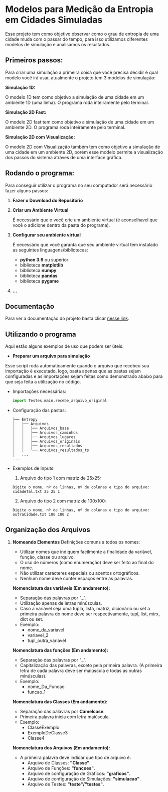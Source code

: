 # Modelos para Medição da Entropia em Cidades Simuladas
Esse projeto tem como objetivo observar como o grau de entropia de uma cidade muda com o passar do tempo, para isso utilizamos diferentes modelos de simulação e analisamos os resultados.

## **Primeiros passos:**

Para criar uma simulação a primeira coisa que você precisa decidir é qual modelo você irá usar, atualmente o projeto tem 3 modelos de simulação:

**Simulação 1D:**

O modelo 1D tem como objetivo a simulação de uma cidade em um ambiente 1D (uma linha). O programa roda inteiramente pelo terminal.

**Simulação 2D Fast:**

O modelo 2D fast tem como objetivo a simulação de uma cidade em um ambiente 2D. O programa roda inteiramente pelo terminal.

**Simulação 2D com Visualização:**

O modelo 2D com Visualização também tem como objetivo a simulação de uma cidade em um ambiente 2D, porém esse modelo permite a visualização dos passos do sistema atráves de uma interface gráfica.

## **Rodando o programa:**
Para conseguir utilizar o programa no seu computador será necessário fazer alguns passos:

1. **Fazer o Download do Repositório**

2. **Criar um Ambiente Virtual**

    É necessário que o você crie um ambiente virtual (é aconselhavel que você o adicione dentro da pasta do programa).

3. **Configurar seu ambiente virtual**

    É necessário que você garanta que seu ambiente virtual tem instalado as seguintes linguagens/bibliotecas:
    - **python 3.9** ou superior
    - biblioteca **matplotlib**
    - biblioteca **numpy**
    - biblioteca **pandas**
    - biblioteca **pygame**

4. **...**

## **Documentação**
Para ver a documentação do projeto basta clicar [nesse link](Documentation.md).

## **Utilizando o programa**
Aqui estão alguns exemplos de uso que podem ser úteis.

- **Preparar um arquivo para simulação**

Esse script roda automaticamente quando o arquivo que recebeu sua importação
é executado, logo, basta apenas que as pastas sejam configuradas e as importações sejam feitas como demonstrado abaixo para que seja feita a utilização no código.

- Importações necessárias:
    ```python
    import Testes.main.recebe_arquivo_original
    ```
- Configuração das pastas:

    ```
    ├── Entropy
    │   ├── Arquivos
    │   │   ├── Arquivos_base
    │   │   ├── Arquivos_caminhos
    │   │   ├── Arquivos_lugares
    │   │   ├── Arquivos_originais
    │   │   ├── Arquivos_resultados
    │   │   └── Arquivos_resultados_ts
    │   ...
    ...
    ```
- Exemplos de Inputs:

    1. Arquivo do tipo 1 com matriz de 25x25:
    ```
    Digite o nome, nº de linhas, nº de colunas e tipo do arquivo:
    cidadeTal.txt 25 25 1
    ```
    2. Arquivo do tipo 2 com matriz de 100x100:
    ```
    Digite o nome, nº de linhas, nº de colunas e tipo do arquivo:
    outraCidade.txt 100 100 2
    ```

## **Organização dos Arquivos**

1. **Nomeando Elementos**
    Definições comuns a todos os nomes:
    * Utilizar nomes que indiquem facilmente a finalidade da variável, função, classe ou arquivo.
    * O uso de números (como enumeração) deve ser feito ao final do nome.
    * Não utilizar caracteres especiais ou acentos ortográficos.
    * Nenhum nome deve conter espaços entre as palavras.

    **Nomenclatura das variáveis (Em andamento):**
    - Separação das palavras por "_".
    - Utilização apenas de letras minúsculas.
    - Caso a variável seja uma tupla, lista, matriz, dicionário ou set a primeira palavra do nome deve ser respectivamente, tupl, list, mtrx, dict ou set.
    - Exemplo:
        - nome_da_variavel
        - variavel_2
        - tupl_outra_variavel

    **Nomenclatura das funções (Em andamento):**
    - Separação das palavras por "_".
    - Capitalização das palavras, exceto pela primeira palavra. (A primeira letra de cada palavra deve ser maiúscula e todas as outras minúsculas).
    - Exemplo:
        - nome_Da_Funcao
        - funcao_1

    **Nomenclatura das Classes (Em andamento):**
    - Separação das palavras por **Camelcase**.
    - Primeira palavra inicia com letra maiúscula.
    - Exemplo:
        - ClasseExemplo
        - ExemploDeClasse3
        - Classe4

    **Nomenclatura dos Arquivos (Em andamento):**
    - A primeira palavra deve indicar que tipo de arquivo é:
        - Arquivo de Classes: **"Classe"**.
        - Arquivo de Funções: **"funcoes"**.
        - Arquivo de configuração de Gráficos: **"graficos"**.
        - Arquivo de configuração de Simulações: **"simulacao"**.
        - Arquivo de Testes: **"teste"/"testes"**.
        
        